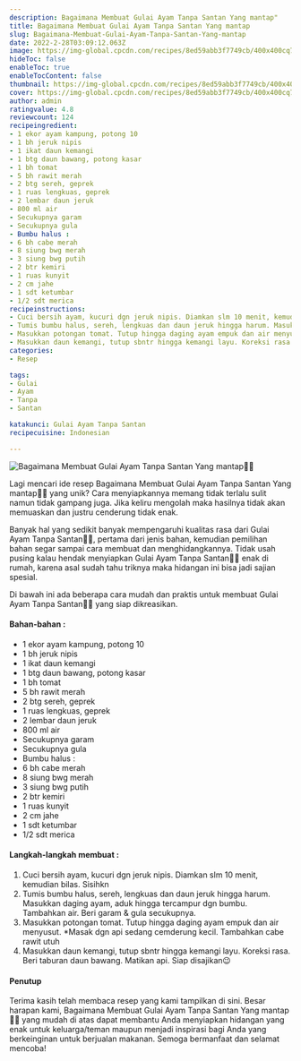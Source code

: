 ```yaml
---
description: Bagaimana Membuat Gulai Ayam Tanpa Santan Yang mantap"
title: Bagaimana Membuat Gulai Ayam Tanpa Santan Yang mantap
slug: Bagaimana-Membuat-Gulai-Ayam-Tanpa-Santan-Yang-mantap
date: 2022-2-28T03:09:12.063Z
image: https://img-global.cpcdn.com/recipes/8ed59abb3f7749cb/400x400cq70/photo.jpg
hideToc: false
enableToc: true
enableTocContent: false
thumbnail: https://img-global.cpcdn.com/recipes/8ed59abb3f7749cb/400x400cq70/photo.jpg
cover: https://img-global.cpcdn.com/recipes/8ed59abb3f7749cb/400x400cq70/photo.jpg
author: admin
ratingvalue: 4.8
reviewcount: 124
recipeingredient:
- 1 ekor ayam kampung, potong 10
- 1 bh jeruk nipis
- 1 ikat daun kemangi
- 1 btg daun bawang, potong kasar
- 1 bh tomat
- 5 bh rawit merah
- 2 btg sereh, geprek
- 1 ruas lengkuas, geprek
- 2 lembar daun jeruk
- 800 ml air
- Secukupnya garam
- Secukupnya gula
- Bumbu halus :
- 6 bh cabe merah
- 8 siung bwg merah
- 3 siung bwg putih
- 2 btr kemiri
- 1 ruas kunyit
- 2 cm jahe
- 1 sdt ketumbar
- 1/2 sdt merica
recipeinstructions:
- Cuci bersih ayam, kucuri dgn jeruk nipis. Diamkan slm 10 menit, kemudian bilas. Sisihkn
- Tumis bumbu halus, sereh, lengkuas dan daun jeruk hingga harum. Masukkan daging ayam, aduk hingga tercampur dgn bumbu. Tambahkan air. Beri garam & gula secukupnya.
- Masukkan potongan tomat. Tutup hingga daging ayam empuk dan air menyusut. *Masak dgn api sedang cemderung kecil. Tambahkan cabe rawit utuh
- Masukkan daun kemangi, tutup sbntr hingga kemangi layu. Koreksi rasa. Beri taburan daun bawang. Matikan api. Siap disajikan😉
categories:
- Resep

tags:
- Gulai
- Ayam
- Tanpa
- Santan

katakunci: Gulai Ayam Tanpa Santan
recipecuisine: Indonesian

---
```


![Bagaimana Membuat Gulai Ayam Tanpa Santan Yang mantap👩‍🍳](https://img-global.cpcdn.com/recipes/8ed59abb3f7749cb/400x400cq70/photo.jpg)

Lagi mencari ide resep Bagaimana Membuat Gulai Ayam Tanpa Santan Yang mantap👩‍🍳 yang unik? Cara menyiapkannya memang tidak terlalu sulit namun tidak gampang juga. Jika keliru mengolah maka hasilnya tidak akan memuaskan dan justru cenderung tidak enak.

Banyak hal yang sedikit banyak mempengaruhi kualitas rasa dari Gulai Ayam Tanpa Santan👩‍🍳, pertama dari jenis bahan, kemudian pemilihan bahan segar sampai cara membuat dan menghidangkannya. Tidak usah pusing kalau hendak menyiapkan Gulai Ayam Tanpa Santan👩‍🍳 enak di rumah, karena asal sudah tahu triknya maka hidangan ini bisa jadi sajian spesial.

Di bawah ini ada beberapa cara mudah dan praktis untuk membuat Gulai Ayam Tanpa Santan👩‍🍳 yang siap dikreasikan.

<!--inarticleads1-->

#### Bahan-bahan :

- 1 ekor ayam kampung, potong 10
- 1 bh jeruk nipis
- 1 ikat daun kemangi
- 1 btg daun bawang, potong kasar
- 1 bh tomat
- 5 bh rawit merah
- 2 btg sereh, geprek
- 1 ruas lengkuas, geprek
- 2 lembar daun jeruk
- 800 ml air
- Secukupnya garam
- Secukupnya gula
- Bumbu halus :
- 6 bh cabe merah
- 8 siung bwg merah
- 3 siung bwg putih
- 2 btr kemiri
- 1 ruas kunyit
- 2 cm jahe
- 1 sdt ketumbar
- 1/2 sdt merica

<!--inarticleads2-->

#### Langkah-langkah membuat :

1. Cuci bersih ayam, kucuri dgn jeruk nipis. Diamkan slm 10 menit, kemudian bilas. Sisihkn
1. Tumis bumbu halus, sereh, lengkuas dan daun jeruk hingga harum. Masukkan daging ayam, aduk hingga tercampur dgn bumbu. Tambahkan air. Beri garam & gula secukupnya.
1. Masukkan potongan tomat. Tutup hingga daging ayam empuk dan air menyusut. *Masak dgn api sedang cemderung kecil. Tambahkan cabe rawit utuh
1. Masukkan daun kemangi, tutup sbntr hingga kemangi layu. Koreksi rasa. Beri taburan daun bawang. Matikan api. Siap disajikan😉

#### Penutup

Terima kasih telah membaca resep yang kami tampilkan di sini. Besar harapan kami, Bagaimana Membuat Gulai Ayam Tanpa Santan Yang mantap👩‍🍳 yang mudah di atas dapat membantu Anda menyiapkan hidangan yang enak untuk keluarga/teman maupun menjadi inspirasi bagi Anda yang berkeinginan untuk berjualan makanan. Semoga bermanfaat dan selamat mencoba!